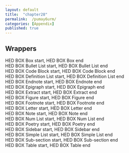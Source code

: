 ```yaml
---
layout: default
title:  "chapter28"
permalink:  /pumay6urm/
categories: [Appendix]
published: true
---
```


<section data-type="chapter" class="hsecchapter" data-hederis-type="hsecchapter" id="pumay6urm" role="doc-chapter" title="Chapter 28"><h1 data-hederis-type="hblktitle" class="hblktitle" id="p94k9cJSJ">Wrappers</h1>
    <dl class="hwprdef-list" data-hederis-type="hwprdef-list" id="pEFT59vBR"><dt data-hederis-type="hblkdefterm" class="hblkdefterm" id="pWS79VojW">HED BOX Box start, HED BOX Box end</dt>
    <dt data-hederis-type="hblkdefterm" class="hblkdefterm" id="pvMHSrZ2m">HED BOX Bullet List start, HED BOX Bullet List end</dt>
    <dt data-hederis-type="hblkdefterm" class="hblkdefterm" id="pKrq7jR7s">HED BOX Code Block start, HED BOX Code Block end</dt>
    <dt data-hederis-type="hblkdefterm" class="hblkdefterm" id="pbLjxJEa9">HED BOX Definition List start, HED BOX Definition List end</dt>
    <dt data-hederis-type="hblkdefterm" class="hblkdefterm" id="pvyjmS7BT">HED BOX Endnote start, HED BOX Endnote end</dt>
    <dt data-hederis-type="hblkdefterm" class="hblkdefterm" id="pyQDvIzvE">HED BOX Epigraph start, HED BOX Epigraph end</dt>
    <dt data-hederis-type="hblkdefterm" class="hblkdefterm" id="p7zHNLDhB">HED BOX Extract start, HED BOX Extract end</dt>
    <dt data-hederis-type="hblkdefterm" class="hblkdefterm" id="p6vJ52QEo">HED BOX Figure start, HED BOX Figure end</dt>
    <dt data-hederis-type="hblkdefterm" class="hblkdefterm" id="pxLL1tB7h">HED BOX Footnote start, HED BOX Footnote end</dt>
    <dt data-hederis-type="hblkdefterm" class="hblkdefterm" id="pjvHbUsVt">HED BOX Letter start, HED BOX Letter end</dt>
    <dt data-hederis-type="hblkdefterm" class="hblkdefterm" id="plKsgvIW3">HED BOX Note start, HED BOX Note end</dt>
    <dt data-hederis-type="hblkdefterm" class="hblkdefterm" id="pVVZTqJ9T">HED BOX Num List start, HED BOX Num List end</dt>
    <dt data-hederis-type="hblkdefterm" class="hblkdefterm" id="pNCoAIhMH">HED BOX Poetry start, HED BOX Poetry end</dt>
    <dt data-hederis-type="hblkdefterm" class="hblkdefterm" id="pr6E95WYL">HED BOX Sidebar start, HED BOX Sidebar end</dt>
    <dt data-hederis-type="hblkdefterm" class="hblkdefterm" id="p2hb4CVLv">HED BOX Simple List start, HED BOX Simple List end</dt>
    <dt data-hederis-type="hblkdefterm" class="hblkdefterm" id="pkBoAJfgJ">HED BOX Sub-section start, HED BOX Sub-section end</dt>
    <dt data-hederis-type="hblkdefterm" class="hblkdefterm" id="pLv345xqX">HED BOX Table start, HED BOX Table end</dt>
    <dd/></dl>
    </section>
    
